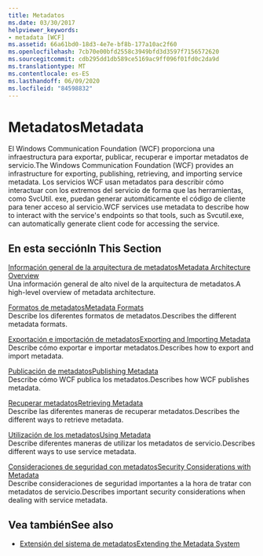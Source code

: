 ```yaml
---
title: Metadatos
ms.date: 03/30/2017
helpviewer_keywords:
- metadata [WCF]
ms.assetid: 66a61bd0-18d3-4e7e-bf8b-177a10ac2f60
ms.openlocfilehash: 7cb70e00bfd2558c3949bfd3d3597f7156572620
ms.sourcegitcommit: cdb295dd1db589ce5169ac9ff096f01fd0c2da9d
ms.translationtype: MT
ms.contentlocale: es-ES
ms.lasthandoff: 06/09/2020
ms.locfileid: "84598832"
---
```

# <a name="metadata"></a><span data-ttu-id="73c08-102">Metadatos</span><span class="sxs-lookup"><span data-stu-id="73c08-102">Metadata</span></span>
<span data-ttu-id="73c08-103">El Windows Communication Foundation (WCF) proporciona una infraestructura para exportar, publicar, recuperar e importar metadatos de servicio.</span><span class="sxs-lookup"><span data-stu-id="73c08-103">The Windows Communication Foundation (WCF) provides an infrastructure for exporting, publishing, retrieving, and importing service metadata.</span></span> <span data-ttu-id="73c08-104">Los servicios WCF usan metadatos para describir cómo interactuar con los extremos del servicio de forma que las herramientas, como SvcUtil. exe, puedan generar automáticamente el código de cliente para tener acceso al servicio.</span><span class="sxs-lookup"><span data-stu-id="73c08-104">WCF services use metadata to describe how to interact with the service's endpoints so that tools, such as Svcutil.exe, can automatically generate client code for accessing the service.</span></span>  
  
## <a name="in-this-section"></a><span data-ttu-id="73c08-105">En esta sección</span><span class="sxs-lookup"><span data-stu-id="73c08-105">In This Section</span></span>  
 [<span data-ttu-id="73c08-106">Información general de la arquitectura de metadatos</span><span class="sxs-lookup"><span data-stu-id="73c08-106">Metadata Architecture Overview</span></span>](metadata-architecture-overview.md)  
 <span data-ttu-id="73c08-107">Una información general de alto nivel de la arquitectura de metadatos.</span><span class="sxs-lookup"><span data-stu-id="73c08-107">A high-level overview of metadata architecture.</span></span>  
  
 [<span data-ttu-id="73c08-108">Formatos de metadatos</span><span class="sxs-lookup"><span data-stu-id="73c08-108">Metadata Formats</span></span>](metadata-formats.md)  
 <span data-ttu-id="73c08-109">Describe los diferentes formatos de metadatos.</span><span class="sxs-lookup"><span data-stu-id="73c08-109">Describes the different metadata formats.</span></span>  
  
 [<span data-ttu-id="73c08-110">Exportación e importación de metadatos</span><span class="sxs-lookup"><span data-stu-id="73c08-110">Exporting and Importing Metadata</span></span>](exporting-and-importing-metadata.md)  
 <span data-ttu-id="73c08-111">Describe cómo exportar e importar metadatos.</span><span class="sxs-lookup"><span data-stu-id="73c08-111">Describes how to export and import metadata.</span></span>  
  
 [<span data-ttu-id="73c08-112">Publicación de metadatos</span><span class="sxs-lookup"><span data-stu-id="73c08-112">Publishing Metadata</span></span>](publishing-metadata.md)  
 <span data-ttu-id="73c08-113">Describe cómo WCF publica los metadatos.</span><span class="sxs-lookup"><span data-stu-id="73c08-113">Describes how WCF publishes metadata.</span></span>  
  
 [<span data-ttu-id="73c08-114">Recuperar metadatos</span><span class="sxs-lookup"><span data-stu-id="73c08-114">Retrieving Metadata</span></span>](retrieving-metadata.md)  
 <span data-ttu-id="73c08-115">Describe las diferentes maneras de recuperar metadatos.</span><span class="sxs-lookup"><span data-stu-id="73c08-115">Describes the different ways to retrieve metadata.</span></span>  
  
 [<span data-ttu-id="73c08-116">Utilización de los metadatos</span><span class="sxs-lookup"><span data-stu-id="73c08-116">Using Metadata</span></span>](using-metadata.md)  
 <span data-ttu-id="73c08-117">Describe diferentes maneras de utilizar los metadatos de servicio.</span><span class="sxs-lookup"><span data-stu-id="73c08-117">Describes different ways to use service metadata.</span></span>  
  
 [<span data-ttu-id="73c08-118">Consideraciones de seguridad con metadatos</span><span class="sxs-lookup"><span data-stu-id="73c08-118">Security Considerations with Metadata</span></span>](security-considerations-with-metadata.md)  
 <span data-ttu-id="73c08-119">Describe consideraciones de seguridad importantes a la hora de tratar con metadatos de servicio.</span><span class="sxs-lookup"><span data-stu-id="73c08-119">Describes important security considerations when dealing with service metadata.</span></span>  
  
## <a name="see-also"></a><span data-ttu-id="73c08-120">Vea también</span><span class="sxs-lookup"><span data-stu-id="73c08-120">See also</span></span>

- [<span data-ttu-id="73c08-121">Extensión del sistema de metadatos</span><span class="sxs-lookup"><span data-stu-id="73c08-121">Extending the Metadata System</span></span>](../extending/extending-the-metadata-system.md)
